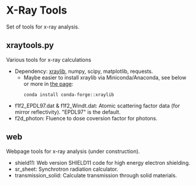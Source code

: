 # X-Ray Tools
Set of tools for x-ray analysis.

## xraytools.py
Various tools for x-ray calculations
* Dependency: [xraylib](https://github.com/tschoonj/xraylib), numpy, scipy, matplotlib, requests.
    * Maybe easier to install xraylib via Miniconda/Anaconda, see below or more in [the page](https://anaconda.org/conda-forge/xraylib):
      ```
      conda install conda-forge::xraylib
      ```
* f1f2_EPDL97.dat & f1f2_Windt.dat: Atomic scattering factor data (for mirror reflectivity). "EPDL97" is the default.
* f2d_photon: Fluence to dose coversion factor for photons.

## web
Webpage tools for x-ray analysis (under construction).
* shield11: Web version SHIELD11 code for high energy electron shielding.
* sr_sheet: Synchrotron radiation calculator.
* transmission_solid: Calculate transmission through solid materials.
